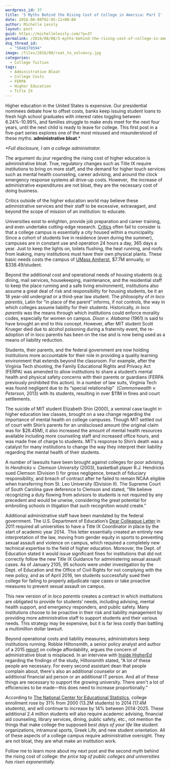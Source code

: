 ```yaml
---
wordpress_id: 37
title: '5 Myths Behind the Rising Cost of College in America: Part I'
date: 2016-08-08T02:05:11+00:00
author: Michelle Lessly
layout: post
guid: https://michellelessly.com/?p=37
permalink: /2016/08/08/5-myths-behind-the-rising-cost-of-college-in-america-part-i/
dsq_thread_id:
  - "5048370594"
image: /files/2016/08/roat_to_solvency.jpg
categories:
  - College Tuition
tags:
  - Administrative Bloat
  - College Costs
  - FERPA
  - Higher Education
  - Title IX
---
```

Higher education in the United States is expensive. Our presidential nominees debate how to offset costs, banks keep issuing student loans to fresh high school graduates with interest rates toggling between 6.24%-10.99%, and families struggle to make ends meet for the next four years, until the next child is ready to leave for college. This first post in a five-part series explores one of the most misused and misunderstood of these myths: **administrative bloat**.*

_*Full disclosure, I am a college administrator._

The argument du jour regarding the rising cost of higher education is administrative bloat. True, regulatory changes such as Title IX require institutions to bring on more staff, and the demand for higher touch services such as mental health counseling, career advising, and around the clock emergency response systems all drive-up costs. However,  the increase of administrative expenditures are not bloat, they are the necessary cost of doing business.

Critics outside of the higher education world may believe these administrative services and their staff to be excessive, extravagant, and beyond the scope of mission of an institution: to educate.

Universities exist to enlighten, provide job preparation and career training, and even undertake cutting-edge research. [Critics](https://www.washingtonpost.com/opinions/four-tough-things-universities-should-do-to-rein-in-costs/2015/11/25/64fed3de-92c0-11e5-a2d6-f57908580b1f_story.html) often fail to consider is that a college campus is essentially a city housed within a municipality. Since a cohort of students live in residence (even during the summer), campuses are in constant use and operation 24 hours a day, 365 days a year. Just to keep the lights on, toilets flushing, the heat running, and roofs from leaking, many institutions must have their own physical plants. These basic needs costs the campus of [UMass Amherst](https://www.umass.edu/physicalplant/utilities-0), $7.7M annually, or $338.49/student.

Beyond the additional cost and operational needs of housing students (e.g. dining, mail services, housekeeping, maintenance, and the residential staff to keep the place running and a safe living environment), institutions also assume a great deal of risk and responsibility for housing students, be it an 18 year-old undergrad or a third-year law student. The philosophy of _in loco parentis_, Latin for “in place of the parent” informs, if not controls, the way in which colleges assume liability for their students. Historically, _in loco parentis_ was the means through which institutions could enforce morality codes, especially for women on campus. _Dixon v. Alabama_ (1961) is said to have brought an end to this concept. However, after MIT student Scott Krueger died due to alcohol poisoning during a fraternity event, the re-adoption of in loco parentis has been on the rise and is now being used as a means of liability reduction.

Students, their parents, and the federal government are now holding institutions more accountable for their role in providing a quality learning environment that extends beyond the classroom. For example, after the Virginia Tech shooting, the Family Educational Rights and Privacy Act (FERPA) was amended to allow institutions to share a student’s mental health and physical safety concerns with their parents or guardians (FERPA previously prohibited this action). In a number of law suits, Virginia Tech was found negligent due to its “special relationship”  (_Commonwealth v. Peterson_, 2013) with its students, resulting in over $11M in fines and court settlements.

The suicide of MIT student Elizabeth Shin (2000), a seminal case taught in higher education law classes, brought on a sea change regarding the importance of mental health on college campuses. Though MIT settled out of court with Shin’s parents for an undisclosed amount (the original claim was for $26.45M), it also increased the amount of mental health resources available including more counseling staff and increased office hours, and was made free of charge to students. MIT’s response to Shin’s death was a catalyst for many institutions to change the way they interpret their liability regarding the mental health of their students.

A number of lawsuits have been brought against colleges for poor advising. In _Hendricks v. Clemson University_ (2003), basketball player R.J. Hendricks sued Clemson (Division I) for gross negligence, breach of fiduciary responsibility, and breach of contract after he failed to remain NCAA eligible when transferring from St. Leo University (Division II). The Supreme Court of South Carolina gave deference to Clemson and stated, “We believe recognizing a duty flowing from advisors to students is not required by any precedent and would be unwise, considering the great potential for embroiling schools in litigation that such recognition would create.”

Additional administrative staff have been mandated by the federal government. The U.S. Department of Education’s [Dear Colleague Letter](http://www2.ed.gov/about/offices/list/ocr/letters/colleague-201104.html) in 2011 required all universities to have a Title IX Coordinator in place by the start of academic year 2014.  This letter essentially created an entirely new interpretation of the law, moving from gender equity in sports to preventing sexual assault and violence on campus, which required a completely new technical expertise to the field of higher education. Moreover, the Dept. of Education stated it would issue significant fines for institutions that did not correctly follow the new Title IX Guidance for administering sexual assault cases. As of January 2105, 95 schools were under investigation by the Dept. of Education and the Office of Civil Rights for not complying with the new policy, and as of April 2016, ten students successfully sued their college for failing to properly adjudicate rape cases or take proactive measures to prevent sexual assault on campus.

This new version of _in loco parentis_ creates a contract in which institutions are obligated to provide for students’ needs, including advising, mental health support, and emergency responders, and public safety. Many institutions choose to be proactive in their risk and liability management by providing more administrative staff to support students and their various needs. This strategy may be expensive, but it is far less costly than battling a multimillion dollar lawsuit.

Beyond operational costs and liability measures, administrators keep institutions running. Robbie Hiltonsmith, a senior policy analyst and author of a 2015 [report](http://www.demos.org/publication/pulling-higher-ed-ladder-myth-and-reality-crisis-college-affordability) on college affordability, argues the concern of administrative bloat is misplaced. In an interview with [Inside HigherEd](https://www.insidehighered.com/news/2015/05/05/report-says-administrative-bloat-construction-booms-not-largely-responsible-tuition) regarding the findings of the study, Hiltonsmith stated, “A lot of these people are necessary. For every second assistant dean that people complain about, there's also an additional counselor or an additional financial aid person or an additional IT person. And all of these things are necessary to support the growing university. There aren't a lot of efficiencies to be made—this does need to increase proportionally.”

According to [The National Center for Educational Statistics](http://nces.ed.gov/programs/coe/indicator_cha.asp), college enrollment rose by 31% from 2000 (13.2M students) to 2014 (17.4M students), and will continue to increase by 14% between 2014-2025. These additional 2.4 million students will also require academic advising, financial aid counseling, library services, dining, public safety, etc., not mention the things that make college the supposed _best days of your life_ like student organizations, intramural sports, Greek Life, and new student orientation. All of these aspects of a college campus require administrative oversight. They are not bloat, they are what make an institution work.

Follow me to learn more about my next post and the second myth behind the rising cost of college: _the price tag of public colleges and universities has risen exponentially._

